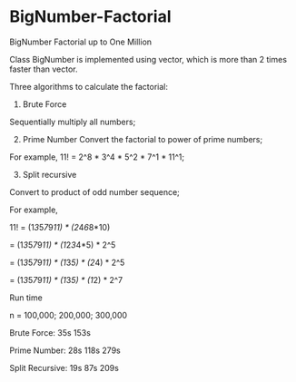 # BigNumber-Factorial
BigNumber Factorial up to One Million

Class BigNumber is implemented using vector<unsigned long>, which is more than 2 times faster than vector<unsigned int>.

Three algorithms to calculate the factorial:

1) Brute Force

Sequentially multiply all numbers;

2) Prime Number
Convert the factorial to power of prime numbers;

For example, 11! = 2^8 * 3^4 * 5^2 * 7^1 * 11^1;

3) Split recursive

Convert to product of odd number sequence;

For example, 

11! = (1*3*5*7*9*11) * (2*4*6*8*10) 

= (1*3*5*7*9*11) * (1*2*3*4*5) * 2^5

= (1*3*5*7*9*11) * (1*3*5) * (2*4) * 2^5

= (1*3*5*7*9*11) * (1*3*5) * (1*2) * 2^7



Run time

n = 100,000; 200,000; 300,000 

Brute Force:      35s     153s

Prime Number:     28s     118s   279s

Split Recursive:  19s     87s    209s
